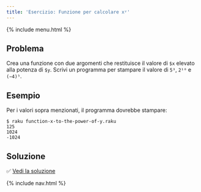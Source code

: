 ```yaml
---
title: 'Esercizio: Funzione per calcolare xʸ'
---
```


{% include menu.html %}

## Problema

Crea una funzione con due argomenti che restituisce il valore di `$x` elevato alla potenza di `$y`. Scrivi un programma per stampare il valore di `5³`, `2¹⁰` e `(−4)⁵`.

## Esempio

Per i valori sopra menzionati, il programma dovrebbe stampare:

```
$ raku function-x-to-the-power-of-y.raku
125
1024
-1024
```

## Soluzione

✅ [Vedi la soluzione](solution)

{% include nav.html %}